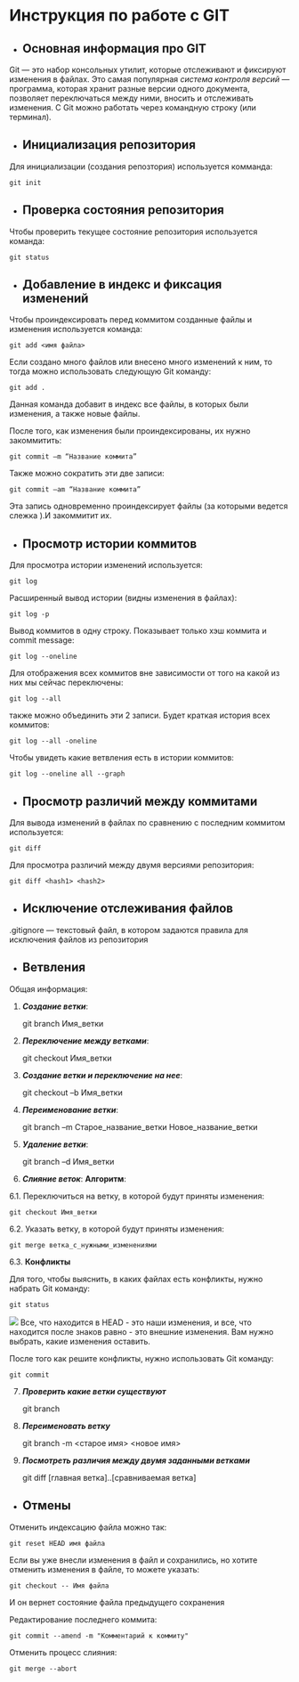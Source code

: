 # **Инструкция по работе с GIT**
* ## Основная информация про GIT
Git — это набор консольных утилит, которые отслеживают и фиксируют изменения в файлах.
Это самая популярная *система контроля версий* — программа, которая хранит разные версии одного документа, позволяет переключаться между ними, вносить и отслеживать изменения. 
С Git можно работать через командную строку (или терминал).
* ## Инициализация репозитория
Для инициализации (создания репозтория) используется комманда:

    git init
* ## Проверка состояния репозитория
Чтобы проверить текущее состояние репозитория используется команда:

    git status
* ## Добавление в индекс и фиксация изменений

Чтобы проиндексировать перед коммитом созданные файлы и изменения используется команда:

    git add <имя файла>

Если создано много файлов или внесено много изменений к ним, то тогда можно использовать следующую Git команду:

    git add .

Данная команда добавит в индекс все файлы, в которых были изменения, а также новые файлы.

После того, как изменения были проиндексированы, их нужно закоммитить:

    git commit –m “Название коммита”

Также можно сократить эти две записи:

    git commit –am “Название коммита”

Эта запись одновременно проиндексирует файлы (за которыми ведется слежка ).И закоммитит их.

* ## Просмотр истории коммитов

Для просмотра истории изменений используется:

    git log

Расширенный вывод истории (видны изменения в файлах):

    git log -p

Вывод коммитов в одну строку. Показывает только хэш коммита и commit message:

    git log --oneline

Для отображения всех коммитов вне зависимости от того на какой из них мы сейчас переключены:

    git log --all

также можно объединить эти 2 записи. Будет краткая история всех коммитов:

    git log --all -oneline

Чтобы увидеть какие ветвления есть в истории коммитов:

    git log --oneline all --graph 

* ## Просмотр различий между коммитами

Для вывода изменений в файлах по сравнению с последним коммитом используется:

    git diff

Для просмотра различий между двумя версиями репозитория:

    git diff <hash1> <hash2>

* ## Исключение отслеживания файлов

.gitignore — текстовый файл, в котором задаются правила для исключения файлов из репозитория

* ## Ветвления
Общая информация:
1. _**Создание ветки**_:

    git branch Имя_ветки

2. _**Переключение между ветками**_:

    git checkout Имя_ветки

3. _**Создание ветки и переключение на нее**_:

    git checkout –b Имя_ветки

4. _**Переименование ветки**_:

    git branch –m Старое_название_ветки Новое_название_ветки

5. _**Удаление ветки**_:

    git branch –d Имя_ветки

6. _**Слияние веток**_:
**Алгоритм**:

6.1. Переключиться на ветку, в которой будут приняты изменения:

    git checkout Имя_ветки

6.2. Указать ветку, в которой будут приняты изменения:

    git merge ветка_с_нужными_изменениями

6.3. **Конфликты**

Для того, чтобы выяснить, в каких файлах есть конфликты, нужно набрать Git команду:

    git status
![](merge.png)
Все, что находится в HEAD - это наши изменения, и все, что находится после знаков равно - это внешние изменения. Вам нужно выбрать, какие изменения оставить.

После того как решите конфликты, нужно использовать Git команду:

    git commit

7. _**Проверить какие ветки существуют**_

    git branch

8. _**Переименовать ветку**_

    git branch -m <старое имя> <новое имя>

9. _**Посмотреть различия между двумя заданными ветками**_

    git diff [главная ветка]..[сравниваемая ветка]

* ## Отмены

Отменить индексацию файла можно так:

    git reset HEAD имя файла

Если вы уже внесли изменения в файл и сохранились, но хотите отменить изменения в файле, то можете указать:

    git checkout -- Имя файла

И он вернет состояние файла предыдущего сохранения

Редактирование последнего коммита:

    git commit --amend -m "Комментарий к коммиту"

Отменить процесс слияния:

    git merge --abort

